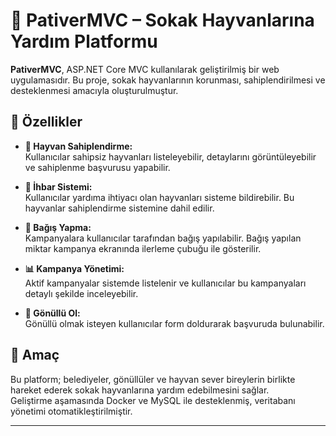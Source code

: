 # 🐾 PativerMVC – Sokak Hayvanlarına Yardım Platformu

**PativerMVC**, ASP.NET Core MVC kullanılarak geliştirilmiş bir web uygulamasıdır. Bu proje, sokak hayvanlarının korunması, sahiplendirilmesi ve desteklenmesi amacıyla oluşturulmuştur.

## 🚀 Özellikler

- **🐶 Hayvan Sahiplendirme:**  
  Kullanıcılar sahipsiz hayvanları listeleyebilir, detaylarını görüntüleyebilir ve sahiplenme başvurusu yapabilir.

- **📢 İhbar Sistemi:**  
  Kullanıcılar yardıma ihtiyacı olan hayvanları sisteme bildirebilir. Bu hayvanlar sahiplendirme sistemine dahil edilir.

- **💸 Bağış Yapma:**  
  Kampanyalara kullanıcılar tarafından bağış yapılabilir. Bağış yapılan miktar kampanya ekranında ilerleme çubuğu ile gösterilir.

- **📊 Kampanya Yönetimi:**  
  Aktif kampanyalar sistemde listelenir ve kullanıcılar bu kampanyaları detaylı şekilde inceleyebilir.

- **👥 Gönüllü Ol:**  
  Gönüllü olmak isteyen kullanıcılar form doldurarak başvuruda bulunabilir.

## 🎯 Amaç

Bu platform; belediyeler, gönüllüler ve hayvan sever bireylerin birlikte hareket ederek sokak hayvanlarına yardım edebilmesini sağlar.  
Geliştirme aşamasında Docker ve MySQL ile desteklenmiş, veritabanı yönetimi otomatikleştirilmiştir.

---

